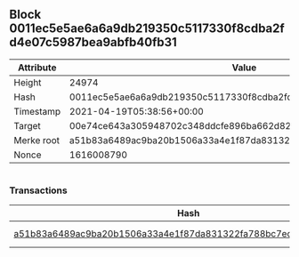 ## Block 0011ec5e5ae6a6a9db219350c5117330f8cdba2fd4e07c5987bea9abfb40fb31

Attribute | Value
--- | ---
Height | 24974
Hash | 0011ec5e5ae6a6a9db219350c5117330f8cdba2fd4e07c5987bea9abfb40fb31
Timestamp | 2021-04-19T05:38:56+00:00
Target | 00e74ce643a305948702c348ddcfe896ba662d82c1a228faf4ad12250f07334e
Merke root | a51b83a6489ac9ba20b1506a33a4e1f87da831322fa788bc7ec5f7511227e33a
Nonce | 1616008790

```

```

### Transactions

Hash | Amount
--- | ---
[a51b83a6489ac9ba20b1506a33a4e1f87da831322fa788bc7ec5f7511227e33a](a51b83a6489ac9ba20b1506a33a4e1f87da831322fa788bc7ec5f7511227e33a.md) | 10.00000000 SKEPTI 
